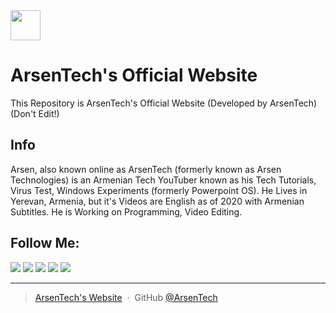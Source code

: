 <img src="https://user-images.githubusercontent.com/62609185/101236877-ff1a6100-36ed-11eb-8b33-7a573f0eee1e.jpeg" width="48" height="48" />

# ArsenTech's Official Website
This Repository is ArsenTech's Official Website (Developed by ArsenTech) (Don't Edit!)

## Info
Arsen, also known online as ArsenTech (formerly known as Arsen Technologies) is an Armenian Tech YouTuber known as his Tech Tutorials, Virus Test, Windows Experiments (formerly Powerpoint OS).
He Lives in Yerevan, Armenia, but it's Videos are English as of 2020 with Armenian Subtitles. He is Working on Programming, Video Editing.

## Follow Me:
<a href="https://www.youtube.com/channel/UCrtH0g6NE8tW5VIEgDySYtg" target="_blank"><img src="https://img.shields.io/badge/ArsenTech%20-%231DD1A1.svg?&style=for-the-badge&logo=YouTube&logoColor=FF0000"/></a>
<a href="https://scratch.mit.edu/users/ArsenTech/" target="_blank"><img src="https://img.shields.io/badge/-ArsenTech-1DD1A1?style=for-the-badge&logo=scratch&logoColor=orange"></a>
<a href="https://www.reddit.com/user/ArsenTech" target="_blank"><img src="https://img.shields.io/badge/-ArsenTech-1DD1A1?style=for-the-badge&logo=reddit&logoColor=FF4500"></a>
<a href="https://codepen.io/ArsenJS" target="_blank"><img src="https://img.shields.io/badge/-ArsenTech-1DD1A1?style=for-the-badge&logo=codepen&logoColor=black"></a>
<img src="https://img.shields.io/badge/-ArsenTech%238160-1DD1A1?style=for-the-badge&logo=discord&logoColor=7289DA" />

---

> [ArsenTech's Website](https://www.builtbybel.com) &nbsp;&middot;&nbsp;
> GitHub [@ArsenTech](https://github.com/ArsenTech) &nbsp;
